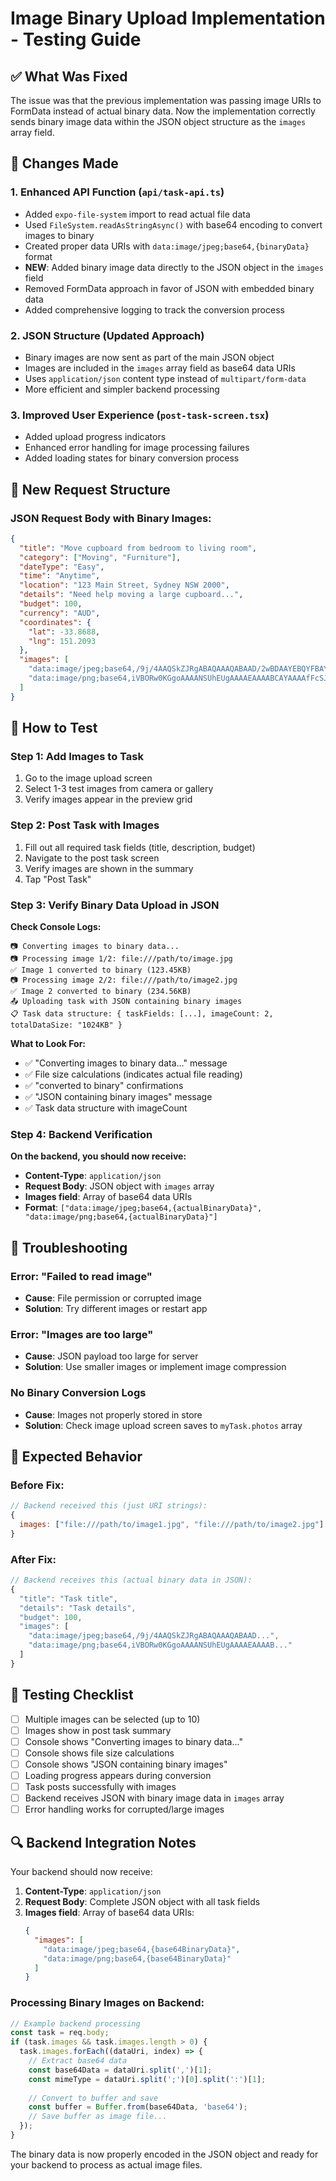 # Image Binary Upload Implementation - Testing Guide

## ✅ **What Was Fixed**

The issue was that the previous implementation was passing image URIs to FormData instead of actual binary data. Now the implementation correctly sends binary image data within the JSON object structure as the `images` array field.

## 🔧 **Changes Made**

### 1. **Enhanced API Function** (`api/task-api.ts`)
- Added `expo-file-system` import to read actual file data
- Used `FileSystem.readAsStringAsync()` with base64 encoding to convert images to binary
- Created proper data URIs with `data:image/jpeg;base64,{binaryData}` format
- **NEW**: Added binary image data directly to the JSON object in the `images` field
- Removed FormData approach in favor of JSON with embedded binary data
- Added comprehensive logging to track the conversion process

### 2. **JSON Structure** (Updated Approach)
- Binary images are now sent as part of the main JSON object
- Images are included in the `images` array field as base64 data URIs
- Uses `application/json` content type instead of `multipart/form-data`
- More efficient and simpler backend processing

### 3. **Improved User Experience** (`post-task-screen.tsx`)
- Added upload progress indicators
- Enhanced error handling for image processing failures
- Added loading states for binary conversion process

## 🧪 **New Request Structure**

### **JSON Request Body with Binary Images:**

```json
{
  "title": "Move cupboard from bedroom to living room",
  "category": ["Moving", "Furniture"],
  "dateType": "Easy",
  "time": "Anytime",
  "location": "123 Main Street, Sydney NSW 2000",
  "details": "Need help moving a large cupboard...",
  "budget": 100,
  "currency": "AUD",
  "coordinates": {
    "lat": -33.8688,
    "lng": 151.2093
  },
  "images": [
    "data:image/jpeg;base64,/9j/4AAQSkZJRgABAQAAAQABAAD/2wBDAAYEBQYFBAYGBQYHBwYIChAKCgkJChQODwwQFxQYGBcUFhYaHSUfGhsjHBYWICwgIyYnKSopGR8tMC0oMCUoKSj/2wBDAQcHBwoIChMKChMoGhYaKCgoKCgoKCgoKCgoKCgoKCgoKCgoKCgoKCgoKCgoKCgoKCgoKCgoKCgoKCgoKCgoKCj/wAARCAABAAEDASIAAhEBAxEB...",
    "data:image/png;base64,iVBORw0KGgoAAAANSUhEUgAAAAEAAAABCAYAAAAfFcSJAAAADUlEQVR42mP8/5+hHgAHggJ/PchI7wAAAABJRU5ErkJggg=="
  ]
}
```

## 🧪 **How to Test**

### Step 1: Add Images to Task
1. Go to the image upload screen
2. Select 1-3 test images from camera or gallery
3. Verify images appear in the preview grid

### Step 2: Post Task with Images
1. Fill out all required task fields (title, description, budget)
2. Navigate to the post task screen
3. Verify images are shown in the summary
4. Tap "Post Task"

### Step 3: Verify Binary Data Upload in JSON
**Check Console Logs:**
```
📷 Converting images to binary data...
📷 Processing image 1/2: file:///path/to/image.jpg
✅ Image 1 converted to binary (123.45KB)
📷 Processing image 2/2: file:///path/to/image2.jpg
✅ Image 2 converted to binary (234.56KB)
📤 Uploading task with JSON containing binary images
📋 Task data structure: { taskFields: [...], imageCount: 2, totalDataSize: "1024KB" }
```

**What to Look For:**
- ✅ "Converting images to binary data..." message
- ✅ File size calculations (indicates actual file reading)
- ✅ "converted to binary" confirmations
- ✅ "JSON containing binary images" message
- ✅ Task data structure with imageCount

### Step 4: Backend Verification
**On the backend, you should now receive:**
- **Content-Type**: `application/json`
- **Request Body**: JSON object with `images` array
- **Images field**: Array of base64 data URIs
- **Format**: `["data:image/jpeg;base64,{actualBinaryData}", "data:image/png;base64,{actualBinaryData}"]`

## 🚨 **Troubleshooting**

### Error: "Failed to read image"
- **Cause**: File permission or corrupted image
- **Solution**: Try different images or restart app

### Error: "Images are too large"
- **Cause**: JSON payload too large for server
- **Solution**: Use smaller images or implement image compression

### No Binary Conversion Logs
- **Cause**: Images not properly stored in store
- **Solution**: Check image upload screen saves to `myTask.photos` array

## 📱 **Expected Behavior**

### Before Fix:
```javascript
// Backend received this (just URI strings):
{
  images: ["file:///path/to/image1.jpg", "file:///path/to/image2.jpg"]
}
```

### After Fix:
```javascript
// Backend receives this (actual binary data in JSON):
{
  "title": "Task title",
  "details": "Task details",
  "budget": 100,
  "images": [
    "data:image/jpeg;base64,/9j/4AAQSkZJRgABAQAAAQABAAD...",
    "data:image/png;base64,iVBORw0KGgoAAAANSUhEUgAAAAEAAAAB..."
  ]
}
```

## 🎯 **Testing Checklist**

- [ ] Multiple images can be selected (up to 10)
- [ ] Images show in post task summary
- [ ] Console shows "Converting images to binary data..."
- [ ] Console shows file size calculations
- [ ] Console shows "JSON containing binary images"
- [ ] Loading progress appears during conversion
- [ ] Task posts successfully with images
- [ ] Backend receives JSON with binary image data in `images` array
- [ ] Error handling works for corrupted/large images

## 🔍 **Backend Integration Notes**

Your backend should now receive:
1. **Content-Type**: `application/json`
2. **Request Body**: Complete JSON object with all task fields
3. **Images field**: Array of base64 data URIs:
   ```json
   {
     "images": [
       "data:image/jpeg;base64,{base64BinaryData}",
       "data:image/png;base64,{base64BinaryData}"
     ]
   }
   ```

### **Processing Binary Images on Backend:**
```javascript
// Example backend processing
const task = req.body;
if (task.images && task.images.length > 0) {
  task.images.forEach((dataUri, index) => {
    // Extract base64 data
    const base64Data = dataUri.split(',')[1];
    const mimeType = dataUri.split(';')[0].split(':')[1];
    
    // Convert to buffer and save
    const buffer = Buffer.from(base64Data, 'base64');
    // Save buffer as image file...
  });
}
```

The binary data is now properly encoded in the JSON object and ready for your backend to process as actual image files.